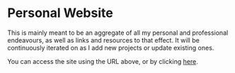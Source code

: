 # Personal Website



This is mainly meant to be an aggregate of all my personal and professional endeavours, as well as links and resources to that effect.
It will be continuously iterated on as I add new projects or update existing ones.

You can access the site using the URL above, or by clicking [here](https://www.accretion.dev).
